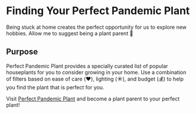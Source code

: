 # Finding Your Perfect Pandemic Plant 
Being stuck at home creates the perfect opportunity for us to explore new hobbies. Allow me to suggest being a plant parent 🌱

## Purpose 
Perfect Pandemic Plant provides a specially curated list of popular houseplants for you to consider growing in your home. Use a combination of filters based on ease of care (❤️), lighting (☀️), and budget (💰) to help you find the plant that is perfect for you. 

Visit [Perfect Pandemic Plant](https://perfectpandemicplant.vercel.app/) and become a plant parent to your perfect plant!
